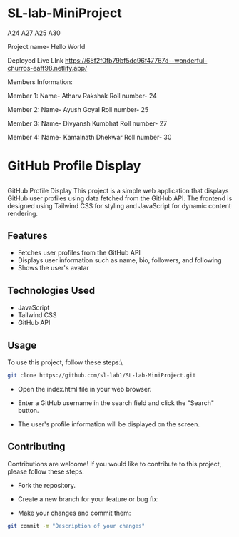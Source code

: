 # SL-lab-MiniProject
A24 A27 A25 A30

Project name- Hello World

Deployed Live LInk
https://65f2f0fb79bf5dc96f47767d--wonderful-churros-eaff98.netlify.app/

Members Information: 

Member 1: 
Name- Atharv Rakshak 
Roll number- 24


Member 2: 
Name- Ayush Goyal 
Roll number- 25


Member 3: 
Name- Divyansh Kumbhat 
Roll number- 27


Member 4: 
Name- Kamalnath Dhekwar 
Roll number- 30

# GitHub Profile Display

## 

GitHub Profile Display
This project is a simple web application that displays GitHub user profiles using data fetched from the GitHub API. The frontend is designed using Tailwind CSS for styling and JavaScript for dynamic content rendering.

## Features

+ Fetches user profiles from the GitHub API
+ Displays user information such as name, bio, followers, and following
+ Shows the user's avatar

## Technologies Used
+ JavaScript
+ Tailwind CSS
+ GitHub API

## Usage
To use this project, follow these steps:\


```bash
git clone https://github.com/sl-lab1/SL-lab-MiniProject.git
```

+ Open the index.html file in your web browser.

+ Enter a GitHub username in the search field and click the "Search" button.

+ The user's profile information will be displayed on the screen.

## Contributing

Contributions are welcome! If you would like to contribute to this project, please follow these steps:

+ Fork the repository.

+ Create a new branch for your feature or bug fix:


+ Make your changes and commit them:
```bash
git commit -m "Description of your changes"
```
